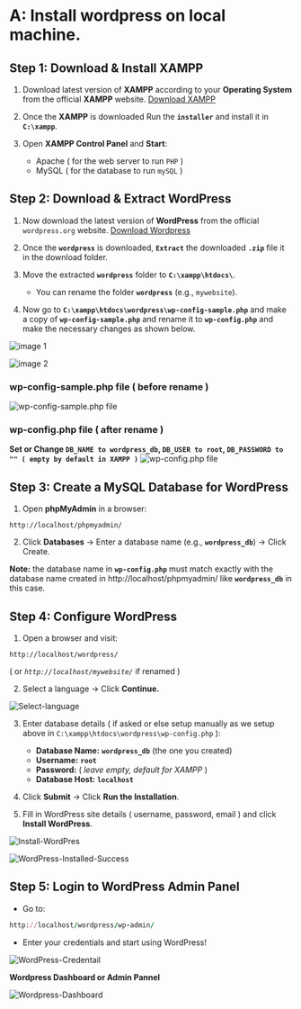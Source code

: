 # A: Install wordpress on local machine.

## Step 1: Download & Install XAMPP

1. Download latest version of **XAMPP** according to your **Operating System** from the official **XAMPP** website. [Download XAMPP](https://www.apachefriends.org/download.html)

2. Once the **XAMPP** is downloaded Run the **`installer`** and install it in **`C:\xampp`**.

3. Open **XAMPP Control Panel** and **Start**:
   - Apache ( for the web server to run `PHP` )
   - MySQL ( for the database to run `mySQL` )

## Step 2: Download & Extract WordPress

1. Now download the latest version of **WordPress** from the official `wordpress.org` website. [Download Wordpress](https://wordpress.org/download/)

2. Once the **`wordpress`** is downloaded, **`Extract`** the downloaded **`.zip`** file it in the download folder.

3. Move the extracted **`wordpress`** folder to **`C:\xampp\htdocs\`**.

   - You can rename the folder **`wordpress`** (e.g., `mywebsite`).

4. Now go to **`C:\xampp\htdocs\wordpress\wp-config-sample.php`** and make a copy of **`wp-config-sample.php`** and rename it to **`wp-config.php`** and make the necessary changes as shown below.

![image 1](https://github.com/hameed003/wordpress/blob/main/images/image%201.png)

![image 2](https://github.com/hameed003/wordpress/blob/main/images/image%202.png)

### wp-config-sample.php file ( before rename )

![wp-config-sample.php file](https://github.com/hameed003/wordpress/blob/main/images/image%203.png)

### wp-config.php file ( after rename )

**Set or Change `DB_NAME to wordpress_db`, `DB_USER to root`, `DB_PASSWORD to "" ( empty by default in XAMPP )`**
![wp-config.php file](https://github.com/hameed003/wordpress/blob/main/images/image%204.png)

## Step 3: Create a MySQL Database for WordPress

1. Open **phpMyAdmin** in a browser:

```arduino
http://localhost/phpmyadmin/
```

2. Click **Databases** → Enter a database name (e.g., **`wordpress_db`**) → Click Create.

**Note:** the database name in **`wp-config.php`** must match exactly with the database name created in http://localhost/phpmyadmin/ like **`wordpress_db`** in this case.

## Step 4: Configure WordPress

1. Open a browser and visit:

```arduino
http://localhost/wordpress/
```

( or _`http://localhost/mywebsite/`_ if renamed )

2. Select a language → Click **Continue.**

![Select-language](https://github.com/hameed003/wordpress/blob/main/images/image%205.png)

3. Enter database details ( if asked or else setup manually as we setup above in `C:\xampp\htdocs\wordpress\wp-config.php` ):
   - **Database Name:** **`wordpress_db`** (the one you created)
   - **Username:** **`root`**
   - **Password:** ( _leave empty, default for XAMPP_ )
   - **Database Host:** **`localhost`**
4. Click **Submit** → Click **Run the Installation**.

5. Fill in WordPress site details ( username, password, email ) and click **Install WordPress**.

![Install-WordPres](https://github.com/hameed003/wordpress/blob/main/images/image%206.png)

![WordPress-Installed-Success](https://github.com/hameed003/wordpress/blob/main/images/image%207.png)

## Step 5: Login to WordPress Admin Panel

- Go to:

```ruby
http://localhost/wordpress/wp-admin/
```

- Enter your credentials and start using WordPress!

![WordPress-Credentail](https://github.com/hameed003/wordpress/blob/main/images/image%208.png)

**Wordpress Dashboard or Admin Pannel**

![Wordpress-Dashboard](https://github.com/hameed003/wordpress/blob/main/images/image%209.png)
